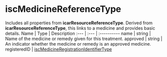 # iscMedicineReferenceType
Includes all properties from **icarResourceReferenceType**. Derived from **icarResourceReferenceType**, this links to a medicine and provides basic details.
Name | Type | Description
:--- | :--- | :----------
name | string | Name of the medicine or remedy given for this treatment.
approved | string | An indicator whether the medicine or remedy is an approved medicine.
registeredID | [iscMedicineRegistrationIdentifierType](https://github.com/integritysystemscompany/animal_schema/blob/master/types/iscMedicineRegistrationIdentifierType.json)